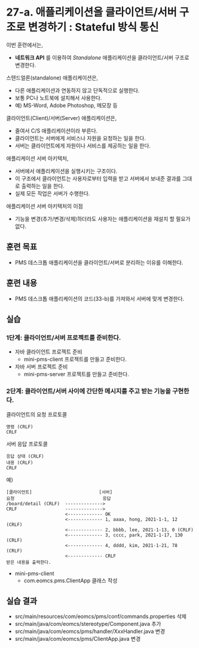 # 27-a. 애플리케이션을 클라이언트/서버 구조로 변경하기 : Stateful 방식 통신

이번 훈련에서는,
- **네트워크 API** 를 이용하여 *Standalone* 애플리케이션을 클라이언트/서버 구조로 변경한다.

스탠드얼론(standalone) 애플리케이션은,
- 다른 애플리케이션과 연동하지 않고 단독적으로 실행한다.
- 보통 PC나 노트북에 설치해서 사용한다.
- 예) MS-Word, Adobe Photoshop, 메모장 등

클라이언트(Client)/서버(Server) 애플리케이션은,
- 줄여서 C/S 애플리케이션이라 부른다.
- 클라이언트는 서버에게 서비스나 자원을 요청하는 일을 한다.
- 서버는 클라이언트에게 자원이나 서비스를 제공하는 일을 한다.

애플리케이션 서버 아키텍처,
- 서버에서 애플리케이션을 실행시키는 구조이다.
- 이 구조에서 클라이언트는 사용자로부터 입력을 받고 서버에서 보내준 결과를 그대로 출력하는 일을 한다.
- 실제 모든 작업은 서버가 수행한다.

애플리케이션 서버 아키텍처의 이점
- 기능을 변경(추가/변경/삭제)하더라도 사용자는 애플리케이션을 재설치 할 필요가 없다.

## 훈련 목표
- PMS 데스크톱 애플리케이션을 클라이언트/서버로 분리하는 이유를 이해한다.

## 훈련 내용
- PMS 데스크톱 애플리케이션의 코드(33-b)를 가져와서 서버에 맞게 변경한다.

## 실습

### 1단계: 클라이언트/서버 프로젝트를 준비한다.

- 자바 클라이언트 프로젝트 준비
  - mini-pms-client 프로젝트를 만들고 준비한다.
- 자바 서버 프로젝트 준비
  - mini-pms-server 프로젝트를 만들고 준비한다.

### 2단계: 클라이언트/서버 사이에 간단한 메시지를 주고 받는 기능을 구현한다.

클라이언트의 요청 프로토콜
```
명령 (CRLF)
CRLF
```

서버 응답 프로토콜
```
응답 상태 (CRLF)
내용 (CRLF)
CRLF
```

예)
```
[클라이언트]                         [서버]
요청                                 응답            
/board/detail (CRLF)  -------------->
CRLF                  -------------->
                      <------------- OK
                      <------------- 1, aaaa, hong, 2021-1-1, 12 (CRLF)
                      <------------- 2, bbbb, lee, 2021-1-13, 0 (CRLF)
                      <------------- 3, cccc, park, 2021-1-17, 130 (CRLF)
                      <------------- 4, dddd, kim, 2021-1-21, 78 (CRLF)
                      <------------- CRLF
받은 내용을 출력한다.
```

- mini-pms-client
  - com.eomcs.pms.ClientApp 클래스 작성


## 실습 결과
- src/main/resources/com/eomcs/pms/conf/commands.properties 삭제
- src/main/java/com/eomcs/stereotype/Component.java 추가
- src/main/java/com/eomcs/pms/handler/XxxHandler.java 변경
- src/main/java/com/eomcs/pms/ClientApp.java 변경

